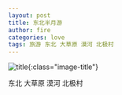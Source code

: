 ```yaml
---
layout: post
title: 东北半月游
author: fire
categories: love 
tags: 旅游 东北 大草原 漠河 北极村
---
```


![title](https://image.sideproject.cn/title/title_029.jpg){:class="image-title"}

东北 大草原 漠河 北极村